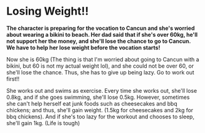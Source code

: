 # Losing Weight!!
**The character is preparing for the vocation to Cancun and she's worried about wearing a bikini to beach. Her dad said that if she's over 60kg, he'll  not support her the money, and she'll lose the chance to go to Cancun. We have to help her lose weight before the vocation starts!**

Now she is 60kg (The thing is that I'm worried about going to Cancun with a bikini, but 60 is not my actual weight lol), and she could not be over 60, or she'll lose the chance. Thus, she has to give up being lazy. Go to work out first!!

She works out and swims as exercise. Every time she works out, she'll lose 0.8kg, and if she goes swimming, she'll lose 0.5kg.
However, sometimes she can't help herself eat junk foods such as cheesecakes and bbq chickens; and thus, she'll gain weight. (1.5kg for cheesecakes and 2kg for bbq chickens).
And if she's too lazy for the workout and chooses to sleep, she'll gain 1kg. (Life is tough)
